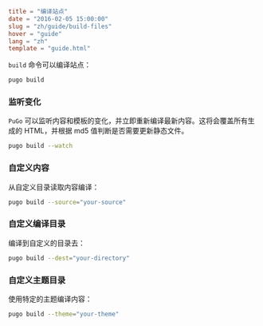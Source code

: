 ```toml
title = "编译站点"
date = "2016-02-05 15:00:00"
slug = "zh/guide/build-files"
hover = "guide"
lang = "zh"
template = "guide.html"
```

`build` 命令可以编译站点：

```bash
pugo build 
```

### 监听变化

`PuGo` 可以监听内容和模板的变化，并立即重新编译最新内容。这将会覆盖所有生成的 HTML，并根据 md5 值判断是否需要更新静态文件。

```bash
pugo build --watch
```

### 自定义内容

从自定义目录读取内容编译：

```bash
pugo build --source="your-source"
```

### 自定义编译目录

编译到自定义的目录去：

```bash
pugo build --dest="your-directory"
```

### 自定义主题目录

使用特定的主题编译内容：

```bash
pugo build --theme="your-theme"
```

